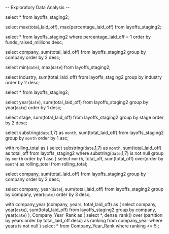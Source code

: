 -- Exploratory Data Analysis --

select *
from layoffs_staging2;


select max(total_laid_off), max(percentage_laid_off)
from layoffs_staging2;

select *
from layoffs_staging2
where percentage_laid_off = 1
order by funds_raised_millions desc;

select company, sum(total_laid_off)
from layoffs_staging2
group by company
order by 2 desc;

select min(`date`), max(`date`)
from layoffs_staging2;

select industry, sum(total_laid_off)
from layoffs_staging2
group by industry
order by 2 desc;

select *
from layoffs_staging2;

select year(`date`), sum(total_laid_off)
from layoffs_staging2
group by year(`date`)
order by 1 desc;

select stage, sum(total_laid_off)
from layoffs_staging2
group by stage
order by 2 desc;

select substring(`date`,1,7) as `month`, sum(total_laid_off)
from layoffs_staging2
group by `month`
order by 1 asc;

with rolling_total as 
(
select substring(`date`,1,7) as `month`, sum(total_laid_off) as total_off
from layoffs_staging2
where substring(`date`,1,7) is not null
group by `month`
order by 1 asc
)
select `month`, total_off, sum(total_off) over(order by `month`) as rolling_total
from rolling_total;

select company, sum(total_laid_off)
from layoffs_staging2
group by company
order by 2 desc;

select company, year(`date`), sum(total_laid_off)
from layoffs_staging2
group by company, year(`date`)
order by 3 desc;

with company_year (company, years, total_laid_off) as 
(
select company, year(`date`), sum(total_laid_off)
from layoffs_staging2
group by company, year(`date`)
), Company_Year_Rank as
(
select *, dense_rank() over (partition by years order by total_laid_off desc)
as ranking
from company_year
where years is not null
)
select *
from Company_Year_Rank
where ranking <= 5
;
